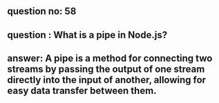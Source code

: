 
      
## question no: 58

## question : What is a pipe in Node.js?

## answer: A pipe is a method for connecting two streams by passing the output of one stream directly into the input of another, allowing for easy data transfer between them.
      